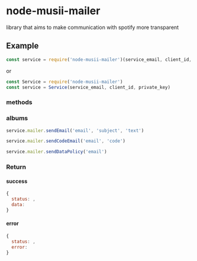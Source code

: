 # node-musii-mailer
library that aims to make communication with spotify more transparent

## Example

```javascript
const service = require('node-musii-mailer')(service_email, client_id, private_key)
```
or
```javascript
const Service = require('node-musii-mailer')
const service = Service(service_email, client_id, private_key)
```

### methods

### albums

```javascript
service.mailer.sendEmail('email', 'subject', 'text')
```
```javascript
service.mailer.sendCodeEmail('email', 'code')
```
```javascript
service.mailer.sendDataPolicy('email')
```

### Return

#### success
```javascript
{
  status: ,
  data: 
}
```

#### error
```javascript
{
  status: ,
  error:
}
```
